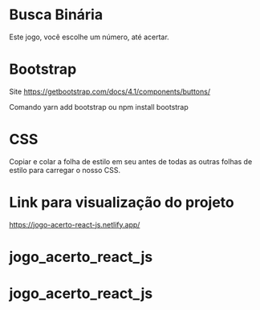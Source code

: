 # Busca Binária
Este jogo, você escolhe um número, até acertar.

# Bootstrap
Site
https://getbootstrap.com/docs/4.1/components/buttons/

Comando
yarn add bootstrap
ou
npm install bootstrap

# CSS
Copiar e colar a folha de estilo <link>em seu <head>antes de todas as outras folhas de estilo para carregar o nosso CSS.
<link rel="stylesheet" href="https://stackpath.bootstrapcdn.com/bootstrap/4.1.3/css/bootstrap.min.css" integrity="sha384-MCw98/SFnGE8fJT3GXwEOngsV7Zt27NXFoaoApmYm81iuXoPkFOJwJ8ERdknLPMO" crossorigin="anonymous">

# Link para visualização do projeto
https://jogo-acerto-react-js.netlify.app/
# jogo_acerto_react_js
# jogo_acerto_react_js
